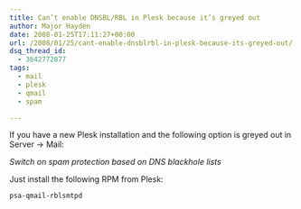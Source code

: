 ```yaml
---
title: Can’t enable DNSBL/RBL in Plesk because it’s greyed out
author: Major Hayden
date: 2008-01-25T17:11:27+00:00
url: /2008/01/25/cant-enable-dnsblrbl-in-plesk-because-its-greyed-out/
dsq_thread_id:
  - 3642772877
tags:
  - mail
  - plesk
  - qmail
  - spam

---
```

If you have a new Plesk installation and the following option is greyed out in Server -> Mail:

_Switch on spam protection based on DNS blackhole lists_

Just install the following RPM from Plesk:

`psa-qmail-rblsmtpd`